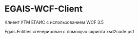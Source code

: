 # EGAIS-WCF-Client
Клиент УТМ ЕГАИС с использованием WCF 3.5

Egais.Entities сгенерирован с помощью скрипта xsd2code.ps1

